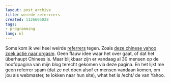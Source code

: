 ```yaml
---
layout: post_archive
title: weirde referrrers
created: 1126605028
tags:
- programming
lang: nl
---
```

Soms kom ik wel heel weirde [referrers](http://en.wikipedia.org/wiki/Referring_page) tegen. Zoals [deze chinese yahoo zoek actie naar orgasm](http://image.yisou.com/searchdtl_v3.html?srcp=orgasm&chntotal=84&entotal=7855&b=1&lang=chn&mip=all&miw=all&msgttl=0&allCurPage=1&chnTtlPages=7&allTtlPages=662&pid=yisou&coop=yisou). Geen flauw idee waar het over gaat, of dat het überhaupt Chinees is. Maar blijkbaar zijn er vandaag al 30 mensen op de hoofdpagina van mijn blog terecht gekomen via deze pagina. En het lijkt me geen referrer spam (dat ze net doen alsof er mensen vandaan komen, om jou als webmaster, te lokken naar hun site), what het is /echt/ de van Yahoo.
